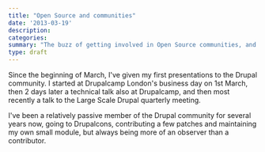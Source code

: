 ```yaml
---
title: "Open Source and communities"
date: '2013-03-19'
description:
categories:
summary: "The buzz of getting involved in Open Source communities, and giving back."
type: draft 
---
```


Since the beginning of March, I've given my first presentations to the Drupal community. I started at Drupalcamp London's business day on 1st March, then 2 days later a technical talk also at Drupalcamp, and then most recently a talk to the Large Scale Drupal quarterly meeting.

I've been a relatively passive member of the Drupal community for several years now, going to Drupalcons, contributing a few patches and maintaining my own small module, but always being more of an observer than a contributor. 

